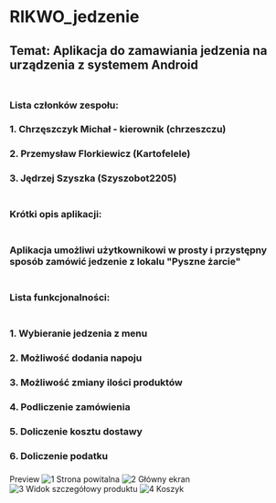 # RIKWO_jedzenie </br>
## Temat: Aplikacja do zamawiania jedzenia na urządzenia z systemem Android </br> </br>
### Lista członków zespołu: </br>
### 1. Chrzęszczyk Michał - kierownik (chrzeszczu)
### 2. Przemysław Florkiewicz (Kartofelele)
### 3. Jędrzej Szyszka (Szyszobot2205) </br> </br>
### Krótki opis aplikacji:</br> </br>
### Aplikacja umożliwi użytkownikowi w prosty i przystępny sposób zamówić jedzenie z lokalu "Pyszne żarcie" </br> </br>
### Lista funkcjonalności: </br></br>
### 1. Wybieranie jedzenia z menu
### 2. Możliwość dodania napoju
### 3. Możliwość zmiany ilości produktów
### 4. Podliczenie zamówienia
### 5. Doliczenie kosztu dostawy
### 6. Doliczenie podatku
###
Preview
![1  Strona powitalna](https://user-images.githubusercontent.com/103376226/173195515-e8c2eb12-7af3-49e2-8a60-6de451ca71e3.png)
![2  Główny ekran](https://user-images.githubusercontent.com/103376226/173195533-ca9b1bb1-a1f6-466e-8add-af2861f605a2.png)
![3  Widok szczegółowy produktu](https://user-images.githubusercontent.com/103376226/173195536-a34861a5-04a1-4244-a91d-4ba87a0a2ad7.png)
![4  Koszyk](https://user-images.githubusercontent.com/103376226/173195540-39ab843f-c6c7-4366-94cf-23601eb471dd.png)
